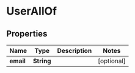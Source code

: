 

# UserAllOf

## Properties

Name | Type | Description | Notes
------------ | ------------- | ------------- | -------------
**email** | **String** |  |  [optional]



